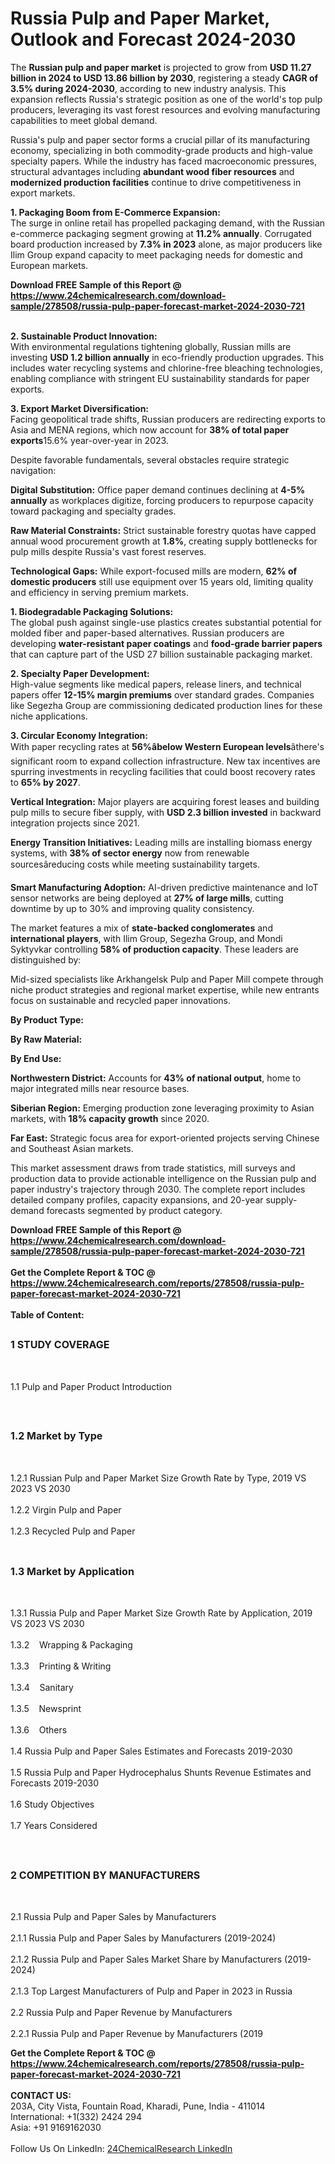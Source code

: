 <h1>Russia Pulp and Paper Market, Outlook and Forecast 2024-2030</h1><p>The <strong>Russian pulp and paper market</strong> is projected to grow from <strong>USD 11.27 billion in 2024 to USD 13.86 billion by 2030</strong>, registering a steady <strong>CAGR of 3.5% during 2024-2030</strong>, according to new industry analysis. This expansion reflects Russia's strategic position as one of the world's top pulp producers, leveraging its vast forest resources and evolving manufacturing capabilities to meet global demand.</p><p>Russia's pulp and paper sector forms a crucial pillar of its manufacturing economy, specializing in both commodity-grade products and high-value specialty papers. While the industry has faced macroeconomic pressures, structural advantages including <strong>abundant wood fiber resources</strong> and <strong>modernized production facilities</strong> continue to drive competitiveness in export markets.</p><p><strong>1. Packaging Boom from E-Commerce Expansion:</strong><br>
The surge in online retail has propelled packaging demand, with the Russian e-commerce packaging segment growing at <strong>11.2% annually</strong>. Corrugated board production increased by <strong>7.3% in 2023</strong> alone, as major producers like Ilim Group expand capacity to meet packaging needs for domestic and European markets.</p><div><b>Download FREE Sample of this Report @ 
            <a href="https://www.24chemicalresearch.com/download-sample/278508/russia-pulp-paper-forecast-market-2024-2030-721">
            https://www.24chemicalresearch.com/download-sample/278508/russia-pulp-paper-forecast-market-2024-2030-721</a></b></div><br><p><strong>2. Sustainable Product Innovation:</strong><br>
With environmental regulations tightening globally, Russian mills are investing <strong>USD 1.2 billion annually</strong> in eco-friendly production upgrades. This includes water recycling systems and chlorine-free bleaching technologies, enabling compliance with stringent EU sustainability standards for paper exports.</p><p><strong>3. Export Market Diversification:</strong><br>
Facing geopolitical trade shifts, Russian producers are redirecting exports to Asia and MENA regions, which now account for <strong>38% of total paper exports</strong>15.6% year-over-year in 2023.</p><p>Despite favorable fundamentals, several obstacles require strategic navigation:</p><p><strong>Digital Substitution:</strong> Office paper demand continues declining at <strong>4-5% annually</strong> as workplaces digitize, forcing producers to repurpose capacity toward packaging and specialty grades.</p><p><strong>Raw Material Constraints:</strong> Strict sustainable forestry quotas have capped annual wood procurement growth at <strong>1.8%</strong>, creating supply bottlenecks for pulp mills despite Russia's vast forest reserves.</p><p><strong>Technological Gaps:</strong> While export-focused mills are modern, <strong>62% of domestic producers</strong> still use equipment over 15 years old, limiting quality and efficiency in serving premium markets.</p><p><strong>1. Biodegradable Packaging Solutions:</strong><br>
The global push against single-use plastics creates substantial potential for molded fiber and paper-based alternatives. Russian producers are developing <strong>water-resistant paper coatings</strong> and <strong>food-grade barrier papers</strong> that can capture part of the USD 27 billion sustainable packaging market.</p><p><strong>2. Specialty Paper Development:</strong><br>
High-value segments like medical papers, release liners, and technical papers offer <strong>12-15% margin premiums</strong> over standard grades. Companies like Segezha Group are commissioning dedicated production lines for these niche applications.</p><p><strong>3. Circular Economy Integration:</strong><br>
With paper recycling rates at <strong>56%âbelow Western European levels</strong>âthere's significant room to expand collection infrastructure. New tax incentives are spurring investments in recycling facilities that could boost recovery rates to <strong>65% by 2027</strong>.</p><p><strong>Vertical Integration:</strong> Major players are acquiring forest leases and building pulp mills to secure fiber supply, with <strong>USD 2.3 billion invested</strong> in backward integration projects since 2021.</p><p><strong>Energy Transition Initiatives:</strong> Leading mills are installing biomass energy systems, with <strong>38% of sector energy</strong> now from renewable sourcesâreducing costs while meeting sustainability targets.</p><p><strong>Smart Manufacturing Adoption:</strong> AI-driven predictive maintenance and IoT sensor networks are being deployed at <strong>27% of large mills</strong>, cutting downtime by up to 30% and improving quality consistency.</p><p>The market features a mix of <strong>state-backed conglomerates</strong> and <strong>international players</strong>, with Ilim Group, Segezha Group, and Mondi Syktyvkar controlling <strong>58% of production capacity</strong>. These leaders are distinguished by:</p><p>Mid-sized specialists like Arkhangelsk Pulp and Paper Mill compete through niche product strategies and regional market expertise, while new entrants focus on sustainable and recycled paper innovations.</p><p><strong>By Product Type:</strong></p><p><strong>By Raw Material:</strong></p><p><strong>By End Use:</strong></p><p><strong>Northwestern District:</strong> Accounts for <strong>43% of national output</strong>, home to major integrated mills near resource bases.</p><p><strong>Siberian Region:</strong> Emerging production zone leveraging proximity to Asian markets, with <strong>18% capacity growth</strong> since 2020.</p><p><strong>Far East:</strong> Strategic focus area for export-oriented projects serving Chinese and Southeast Asian markets.</p><p>This market assessment draws from trade statistics, mill surveys and production data to provide actionable intelligence on the Russian pulp and paper industry's trajectory through 2030. The complete report includes detailed company profiles, capacity expansions, and 20-year supply-demand forecasts segmented by product category.</p><div><b>Download FREE Sample of this Report @ 
            <a href="https://www.24chemicalresearch.com/download-sample/278508/russia-pulp-paper-forecast-market-2024-2030-721">
            https://www.24chemicalresearch.com/download-sample/278508/russia-pulp-paper-forecast-market-2024-2030-721</a></b></div><br><div><b>Get the Complete Report & TOC @ 
            <a href="https://www.24chemicalresearch.com/reports/278508/russia-pulp-paper-forecast-market-2024-2030-721">
            https://www.24chemicalresearch.com/reports/278508/russia-pulp-paper-forecast-market-2024-2030-721</a></b></div><br>
            <b>Table of Content:</b><p><h2><span style="font-size:16px"><strong>1 STUDY COVERAGE</strong></span></h2><br />
<p>1.1 Pulp and Paper Product Introduction</p><br />
<h2><span style="font-size:16px"><strong>1.2 Market by Type</strong></span></h2><br />
<p>1.2.1 Russian Pulp and Paper Market Size Growth Rate by Type, 2019 VS 2023 VS 2030<br /><br />
1.2.2 Virgin Pulp and Paper&nbsp;&nbsp; &nbsp;<br /><br />
1.2.3 Recycled Pulp and Paper<br /><br />
<h2><span style="font-size:16px"><strong>1.3 Market by Application</strong></span></h2><br />
<p>1.3.1 Russia Pulp and Paper Market Size Growth Rate by Application, 2019 VS 2023 VS 2030<br /><br />
1.3.2&nbsp;&nbsp; &nbsp;Wrapping & Packaging<br /><br />
1.3.3&nbsp;&nbsp; &nbsp;Printing & Writing<br /><br />
1.3.4&nbsp;&nbsp; &nbsp;Sanitary<br /><br />
1.3.5&nbsp;&nbsp; &nbsp;Newsprint<br /><br />
1.3.6&nbsp;&nbsp; &nbsp;Others<br /><br />
1.4 Russia Pulp and Paper Sales Estimates and Forecasts 2019-2030<br /><br />
1.5 Russia Pulp and Paper Hydrocephalus Shunts Revenue Estimates and Forecasts 2019-2030<br /><br />
1.6 Study Objectives<br /><br />
1.7 Years Considered</p><br />
<h2><span style="font-size:16px"><strong>2 COMPETITION BY MANUFACTURERS</strong></span></h2><br />
<p>2.1 Russia Pulp and Paper Sales by Manufacturers<br /><br />
2.1.1 Russia Pulp and Paper Sales by Manufacturers (2019-2024)<br /><br />
2.1.2 Russia Pulp and Paper Sales Market Share by Manufacturers (2019-2024)<br /><br />
2.1.3 Top Largest Manufacturers of Pulp and Paper in 2023 in Russia<br /><br />
2.2 Russia Pulp and Paper Revenue by Manufacturers<br /><br />
2.2.1 Russia Pulp and Paper Revenue by Manufacturers (2019</p><div><b>Get the Complete Report & TOC @ 
            <a href="https://www.24chemicalresearch.com/reports/278508/russia-pulp-paper-forecast-market-2024-2030-721">
            https://www.24chemicalresearch.com/reports/278508/russia-pulp-paper-forecast-market-2024-2030-721</a></b></div><br><b>CONTACT US:</b><br>
            203A, City Vista, Fountain Road, Kharadi, Pune, India - 411014<br>
            International: +1(332) 2424 294<br>
            Asia: +91 9169162030 <br><br>
            Follow Us On LinkedIn: <a href="https://www.linkedin.com/company/24chemicalresearch/">24ChemicalResearch LinkedIn</a>